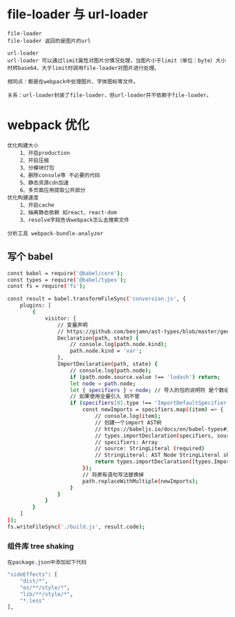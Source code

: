 # file-loader 与 url-loader

    file-loader
    file-loader 返回的是图片的url

    url-loader
    url-loader 可以通过limit属性对图片分情况处理，当图片小于limit（单位：byte）大小时转base64，大于limit时调用file-loader对图片进行处理。

    相同点：都是在webpack中处理图片、字体图标等文件。

    关系：url-loader封装了file-loader，但url-loader并不依赖于file-loader。

# webpack 优化

    优化构建大小
        1、开启production
        2、开启压缩
        3、分模块打包
        4、删除console等 不必要的代码
        5、静态资源cdn加速
        6、多页面应用提取公共部分
    优化构建速度
        1、开启cache
        2、抽离静态依赖 如react、react-dom
        3、resolve字段告诉webpack怎么去搜索文件

    分析工具 webpack-bundle-analyzer

## 写个 babel

```sh
const babel = require('@babel/core');
const types = require('@babel/types');
const fs = require('fs');

const result = babel.transformFileSync('conversion.js', {
    plugins: [
        {
            visitor: {
                // 变量声明
                // https://github.com/benjamn/ast-types/blob/master/gen/namedTypes.ts
                Declaration(path, state) {
                    // console.log(path.node.kind);
                    path.node.kind = 'var';
                },
                ImportDeclaration(path, state) {
                    // console.log(path.node);
                    if (path.node.source.value !== 'lodash') return;
                    let node = path.node;
                    let { specifiers } = node; // 导入的包的说明符 是个数组集合
                    // 如果使用全量引入 则不管
                    if (specifiers[0].type !== 'ImportDefaultSpecifier') {
                        const newImports = specifiers.map((item) => {
                            // console.log(item);
                            // 创建一个import AST树
                            // https://babeljs.io/docs/en/babel-types#importdeclaration
                            // types.importDeclaration(specifiers, source);
                            // specifiers: Array
                            // source: StringLiteral (required)
                            // StringLiteral: AST Node StringLiteral shape:
                            return types.importDeclaration([types.ImportDefaultSpecifier(item.local)], types.stringLiteral(`lodash/${item.imported.name}`))
                        });
                        // 将原有语句写法替换掉
                        path.replaceWithMultiple(newImports);
                    }
                }
            }
        }
    ]
});
fs.writeFileSync('./build.js', result.code);
```


### 组件库 tree shaking

    在package.json中添加如下代码
    
```sh
"sideEffects": [
    "dist/*",
    "es/**/style/*",
    "lib/**/style/*",
    "*.less"
],
```
